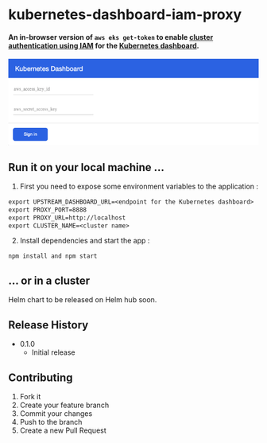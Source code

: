 # kubernetes-dashboard-iam-proxy

#### An in-browser version of `aws eks get-token` to enable [cluster authentication using IAM](https://docs.aws.amazon.com/eks/latest/userguide/managing-auth.html) for the [Kubernetes dashboard](https://github.com/kubernetes/dashboard).


![login screen](k8s-dashboard-proxy-login-screen.png)


## Run it on your local machine ...

1. First you need to expose some environment variables to the application :
```
export UPSTREAM_DASHBOARD_URL=<endpoint for the Kubernetes dashboard>
export PROXY_PORT=8888
export PROXY_URL=http://localhost
export CLUSTER_NAME=<cluster name>
```
2. Install dependencies and start the app :
```
npm install and npm start
```

## ... or in a cluster

Helm chart to be released on Helm hub soon.

## Release History
* 0.1.0
    * Initial release

## Contributing

1. Fork it
2. Create your feature branch
3. Commit your changes
4. Push to the branch
5. Create a new Pull Request
